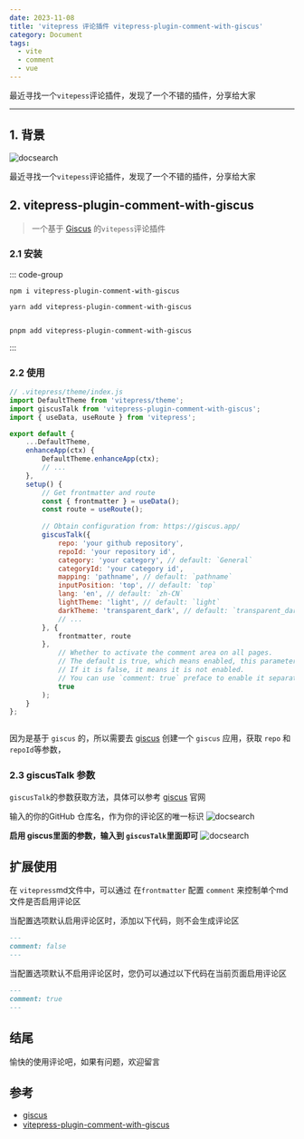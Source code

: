 ```yaml
---
date: 2023-11-08
title: 'vitepress 评论插件 vitepress-plugin-comment-with-giscus'
category: Document
tags:
  - vite
  - comment
  - vue
---
```


最近寻找一个`vitepess`评论插件，发现了一个不错的插件，分享给大家

---

## 1. 背景

![docsearch](/giscusTalk/img_3.png)

最近寻找一个`vitepess`评论插件，发现了一个不错的插件，分享给大家

## 2. vitepress-plugin-comment-with-giscus

> 一个基于 [Giscus](https://giscus.app/) 的`vitepess`评论插件

### 2.1 安装

::: code-group

```shell [npm]
npm i vitepress-plugin-comment-with-giscus
```

```shell [yarn]
yarn add vitepress-plugin-comment-with-giscus
```

```shell [pnpm]

pnpm add vitepress-plugin-comment-with-giscus

```


:::

### 2.2 使用

```js
// .vitepress/theme/index.js
import DefaultTheme from 'vitepress/theme';
import giscusTalk from 'vitepress-plugin-comment-with-giscus';
import { useData, useRoute } from 'vitepress';

export default {
    ...DefaultTheme,
    enhanceApp(ctx) {
        DefaultTheme.enhanceApp(ctx);
        // ...
    },
    setup() {
        // Get frontmatter and route
        const { frontmatter } = useData();
        const route = useRoute();
        
        // Obtain configuration from: https://giscus.app/
        giscusTalk({
            repo: 'your github repository', 
            repoId: 'your repository id',   
            category: 'your category', // default: `General` 
            categoryId: 'your category id', 
            mapping: 'pathname', // default: `pathname`
            inputPosition: 'top', // default: `top`
            lang: 'en', // default: `zh-CN`
            lightTheme: 'light', // default: `light`
            darkTheme: 'transparent_dark', // default: `transparent_dark`
            // ...
        }, {
            frontmatter, route
        },
            // Whether to activate the comment area on all pages.
            // The default is true, which means enabled, this parameter can be ignored;
            // If it is false, it means it is not enabled.
            // You can use `comment: true` preface to enable it separately on the page.
            true
        );
    }
};



```

因为是基于 `giscus` 的，所以需要去 [giscus](https://giscus.app/) 创建一个 `giscus` 应用，获取 `repo` 和 `repoId`等参数，



### 2.3 giscusTalk 参数

`giscusTalk`的参数获取方法，具体可以参考 [giscus](https://giscus.app/) 官网


输入的你的GitHub 仓库名，作为你的评论区的唯一标识
![docsearch](/giscusTalk/img_1.png)




**启用 giscus里面的参数，输入到 `giscusTalk`里面即可**
![docsearch](/giscusTalk/img_2.png)


## 扩展使用
在 `vitepress`md文件中，可以通过 在`frontmatter` 配置 `comment` 来控制单个md文件是否启用评论区


当配置选项默认启用评论区时，添加以下代码，则不会生成评论区

```md
---
comment: false
---
```

当配置选项默认不启用评论区时，您仍可以通过以下代码在当前页面启用评论区

```md
---
comment: true
---
```



## 结尾
愉快的使用评论吧，如果有问题，欢迎留言


## 参考
- [giscus](https://giscus.app/zh-CN)
- [vitepress-plugin-comment-with-giscus](https://github.com/T-miracle/vitepress-plugin-comment-with-giscus)

